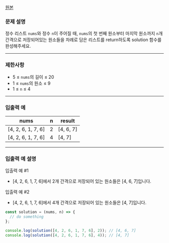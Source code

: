 [원본](https://school.programmers.co.kr/learn/courses/30/lessons/181888)

### **문제 설명**

정수 리스트 `nums`와 정수 `n`이 주어질 때, `nums`의 첫 번째 원소부터 마지막 원소까지 `n`개 간격으로 저장되어있는 원소들을 차례로 담은 리스트를 return하도록 solution 함수를 완성해주세요.

---

### 제한사항

- 5 ≤ `nums`의 길이 ≤ 20
- 1 ≤ `nums`의 원소 ≤ 9
- 1 ≤ `n` ≤ 4

---

### 입출력 예

| nums               | n   | result    |
| ------------------ | --- | --------- |
| [4, 2, 6, 1, 7, 6] | 2   | [4, 6, 7] |
| [4, 2, 6, 1, 7, 6] | 4   | [4, 7]    |

---

### 입출력 예 설명

입출력 예 #1

- [4, 2, 6, 1, 7, 6]에서 2개 간격으로 저장되어 있는 원소들은 [4, 6, 7]입니다.

입출력 예 #2

- [4, 2, 6, 1, 7, 6]에서 4개 간격으로 저장되어 있는 원소들은 [4, 7]입니다.

```jsx
const solution = (nums, n) => {
  // do something
};

console.log(solution([4, 2, 6, 1, 7, 6], 2)); // [4, 6, 7]
console.log(solution([4, 2, 6, 1, 7, 6], 4)); // [4, 7]
```
